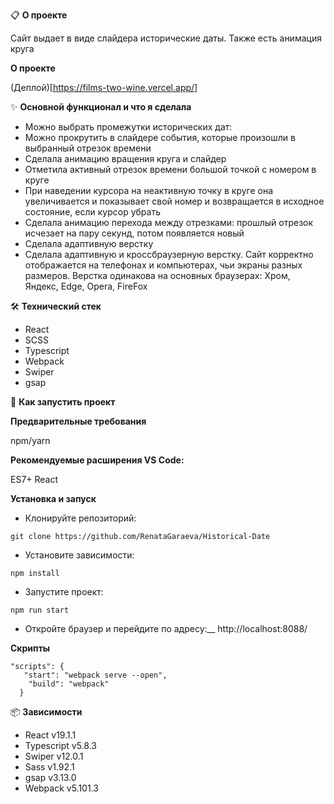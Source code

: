📋 **О проекте**

Сайт выдает в виде слайдера исторические даты. Также есть анимация круга

**О проекте**

(Деплой)[https://films-two-wine.vercel.app/]

✨ **Основной функционал и что я сделала**

- Можно выбрать промежутки исторических дат:
- Можно прокрутить в слайдере события, которые произошли в выбранный отрезок времени
- Сделала анимацию вращения круга и слайдер
- Отметила активный отрезок времени большой точкой с номером в круге
- При наведении курсора на неактивную точку в круге она увеличивается и показывает свой номер
и возвращается в исходное состояние, если курсор убрать
- Сделала анимацию перехода между отрезками: прошлый отрезок исчезает на пару секунд, потом появляется новый
- Сделала адаптивную верстку
- Сделала адаптивную и кроссбраузерную верстку. Сайт корректно отображается на телефонах и компьютерах, чьи экраны разных размеров.
  Верстка одинакова на основных браузерах: Хром, Яндекс, Edge, Opera, FireFox

🛠 **Технический стек**

- React
- SCSS
- Typescript
- Webpack
- Swiper
- gsap


🚀 **Как запустить проект**

**Предварительные требования**

npm/yarn

**Рекомендуемые расширения VS Code:**

ES7+ React

**Установка и запуск**

- Клонируйте репозиторий:

```
git clone https://github.com/RenataGaraeva/Historical-Date
```

- Установите зависимости:

```
npm install
```

- Запустите проект:

```
npm run start
```

- Откройте браузер и перейдите по адресу:\_\_
  http://localhost:8088/

**Скрипты**

```
"scripts": {
   "start": "webpack serve --open",
    "build": "webpack"
  }
```

📦 **Зависимости**

- React v19.1.1
- Typescript v5.8.3
- Swiper v12.0.1
- Sass v1.92.1
- gsap  v3.13.0
- Webpack v5.101.3